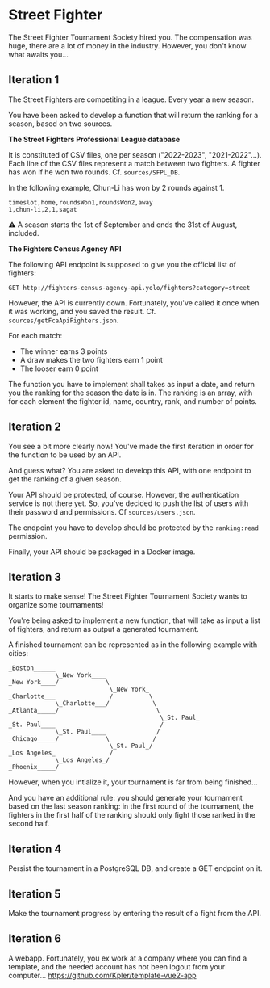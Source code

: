 # Street Fighter

The Street Fighter Tournament Society hired you. The compensation was huge, there are a lot of money in the industry. However, you don't know what awaits you...

## Iteration 1

The Street Fighters are competiting in a league. Every year a new season.

You have been asked to develop a function that will return the ranking for a season, based on two sources.

**The Street Fighters Professional League database**

It is constituted of CSV files, one per season ("2022-2023", "2021-2022"...). Each line of the CSV files represent a match between two fighters. A fighter has won if he won two rounds. Cf. `sources/SFPL_DB`.

In the following example, Chun-Li has won by 2 rounds against 1.
```
timeslot,home,roundsWon1,roundsWon2,away
1,chun-li,2,1,sagat
```

:warning: A season starts the 1st of September and ends the 31st of August, included.

**The Fighters Census Agency API**

The following API endpoint is supposed to give you the official list of fighters:
```
GET http://fighters-census-agency-api.yolo/fighters?category=street
```

However, the API is currently down. Fortunately, you've called it once when it was working, and you saved the result. Cf. `sources/getFcaApiFighters.json`.

For each match:
- The winner earns 3 points
- A draw makes the two fighters earn 1 point
- The looser earn 0 point

The function you have to implement shall takes as input a date, and return you the ranking for the season the date is in. The ranking is an array, with for each element the fighter id, name, country, rank, and number of points.

## Iteration 2

You see a bit more clearly now! You've made the first iteration in order for the function to be used by an API.

And guess what? You are asked to develop this API, with one endpoint to get the ranking of a given season.

Your API should be protected, of course. However, the authentication service is not there yet. So, you've decided to push the list of users with their password and permissions. Cf `sources/users.json`.

The endpoint you have to develop should be protected by the `ranking:read` permission.

Finally, your API should be packaged in a Docker image.

## Iteration 3

It starts to make sense! The Street Fighter Tournament Society wants to organize some tournaments!

You're being asked to implement a new function, that will take as input a list of fighters, and return as output a generated tournament.

A finished tournament can be represented as in the following example with cities:
```
_Boston______
             \_New York____
_New York____/             \
                            \_New York_
_Charlotte___               /          \
             \_Charlotte___/            \
_Atlanta_____/                           \
                                          \_St. Paul_
_St. Paul____                             /
             \_St. Paul____              /
_Chicago_____/             \            /
                            \_St. Paul_/
_Los Angeles_               /
             \_Los Angeles_/
_Phoenix_____/
```
However, when you intialize it, your tournament is far from being finished...

And you have an additional rule: you should generate your tournament based on the last season ranking: in the first round of the tournament, the fighters in the first half of the ranking should only fight those ranked in the second half.

## Iteration 4

Persist the tournament in a PostgreSQL DB, and create a GET endpoint on it.

## Iteration 5

Make the tournament progress by entering the result of a fight from the API.

## Iteration 6

A webapp. Fortunately, you ex work at a company where you can find a template, and the needed account has not been logout from your computer... https://github.com/Kpler/template-vue2-app

